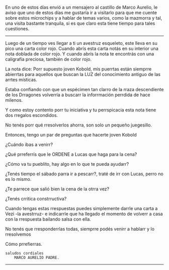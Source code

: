 En uno de estos días envió a un mensajero al castillo de Marco Aurelio, le aviso que uno de estos días me gustaría ir a visitarlo para que me cuente sobre estos microchips y a hablar de temas varios, como la mazmorra y tal, una visita bastante tranquila, si es que claro esta tiene tiempo para tales cuestiones.

---

Luego de un tiempo ves llegar a ti un avestruz esqueleto, este lleva en su pico una carta color rojo. Cuando abrís esta carta notás en su interior una nota doblada de color rojo. Y cuando abrís la nota te encontrás con una caligrafía preciosa, también de color rojo.

La nota dice:
Porr supuesto joven Kobold, mis puerrtas están siemprre abierrtas para aquellos que buscan la LUZ del conocimiento antiguo de las arrtes místicas.

Estaba confiando con que un espécimen tan clarro de la rraza descendiente de los Drragones volverría a buscarr la inforrmación perrdida de hace milenos.

Y como estoy contento porr tu iniciativa y tu perrspicacia esta nota tiene dos rregalos escondidos.

No tenés porr qué rresolverlos ahorra, son solo un pequeño juegesillo.

Entonces, tengo un par de preguntas que hacerte joven Kobold

¿Cuándo ibas a venirr?

¿Qué prreferrís que le ORDENE a Lucas que haga para la cena?

¿Cómo va tu pueblito, hay algo en lo que te pueda ayudarr?

¿Tenés tiempo el sábado parra ir a pescarr?, traté de irr con Lucas, perro no es lo mismo.

¿Te parrece que salió bien la cena de la otrra vez?

¿Tenés crritica constrructiva?

Cuando tengas estas rrespuestas puedes simplemente darrle una carta a Vezi -la avestrruz- e indicarrle que ha llegado el momento de volverr a casa con la rrespuesta bailando salsa con ella.

No tenés que rresponderrlas todas, siemprre podés venirr a hablarr y lo rresolvemos

Cómo prrefierras.

	saludos cordiales
		MARCO AURELIO PADRE.

---






